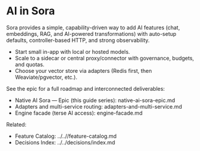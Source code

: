 # AI in Sora

Sora provides a simple, capability-driven way to add AI features (chat, embeddings, RAG, and AI-powered transformations) with auto-setup defaults, controller-based HTTP, and strong observability.

- Start small in-app with local or hosted models.
- Scale to a sidecar or central proxy/connector with governance, budgets, and quotas.
- Choose your vector store via adapters (Redis first, then Weaviate/pgvector, etc.).

See the epic for a full roadmap and interconnected deliverables:

- Native AI Sora — Epic (this guide series): native-ai-sora-epic.md
- Adapters and multi-service routing: adapters-and-multi-service.md
- Engine facade (terse AI access): engine-facade.md

Related:

- Feature Catalog: ../..//feature-catalog.md
- Decisions Index: ../../decisions/index.md
